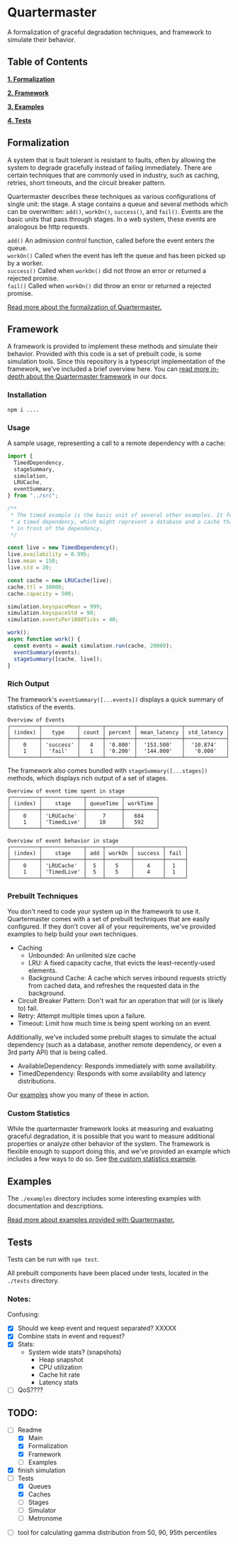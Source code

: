 # Quartermaster

A formalization of graceful degradation techniques, and framework to simulate their behavior.

## Table of Contents

**[1. Formalization](#Formalization)**

**[2. Framework](#Framework)**

**[3. Examples](#Examples)**

**[4. Tests](#Tests)**

## Formalization

A system that is fault tolerant is resistant to faults, often by allowing the system to degrade gracefully instead of failing immediately. There are certain techniques that are commonly used in industry, such as caching, retries, short timeouts, and the circuit breaker pattern.

Quartermaster describes these techniques as various configurations of single unit: the stage. A stage contains a queue and several methods which can be overwritten: `add()`, `workOn()`, `success()`, and `fail()`. Events are the basic units that pass through stages. In a web system, these events are analogous be http requests.

`add()` An admission control function, called before the event enters the queue.
\
`workOn()` Called when the event has left the queue and has been picked up by a worker.
\
`success()` Called when `workOn()` did not throw an error or returned a rejected promise.
\
`fail()` Called when `workOn()` did throw an error or returned a rejected promise.

[Read more about the formalization of Quartermaster.](docs/formalization.md)

## Framework

A framework is provided to implement these methods and simulate their behavior. Provided with this code is a set of prebuilt code, is some simulation tools. Since this repository is a typescript implementation of the framework, we've included a brief overview here. You can [read more in-depth about the Quartermaster framework](docs/framework.md) in our docs.

### Installation

`npm i ....`

### Usage

A sample usage, representing a call to a remote dependency with a cache:

```typescript
import {
  TimedDependency,
  stageSummary,
  simulation,
  LRUCache,
  eventSummary,
} from "../src";

/**
 * The timed example is the basic unit of several other examples. It features
 * a timed dependency, which might represent a database and a cache that sits
 * in front of the dependency.
 */

const live = new TimedDependency();
live.availability = 0.995;
live.mean = 150;
live.std = 20;

const cache = new LRUCache(live);
cache.ttl = 30000;
cache.capacity = 500;

simulation.keyspaceMean = 999;
simulation.keyspaceStd = 90;
simulation.eventsPer1000Ticks = 40;

work();
async function work() {
  const events = await simulation.run(cache, 20000);
  eventSummary(events);
  stageSummary([cache, live]);
}
```

### Rich Output

The framework's `eventSummary([...events])` displays a quick summary of statistics of the events.

```
Overview of Events
┌─────────┬───────────┬───────┬─────────┬──────────────┬─────────────┐
│ (index) │   type    │ count │ percent │ mean_latency │ std_latency │
├─────────┼───────────┼───────┼─────────┼──────────────┼─────────────┤
│    0    │ 'success' │   4   │ '0.800' │  '153.500'   │  '10.874'   │
│    1    │  'fail'   │   1   │ '0.200' │  '144.000'   │   '0.000'   │
└─────────┴───────────┴───────┴─────────┴──────────────┴─────────────┘
```

The framework also comes bundled with `stageSummary([...stages])` methods, which displays rich output of a set of stages.

```
Overview of event time spent in stage
┌─────────┬─────────────┬───────────┬──────────┐
│ (index) │    stage    │ queueTime │ workTime │
├─────────┼─────────────┼───────────┼──────────┤
│    0    │ 'LRUCache'  │     7     │   604    │
│    1    │ 'TimedLive' │    10     │   592    │
└─────────┴─────────────┴───────────┴──────────┘

Overview of event behavior in stage
┌─────────┬─────────────┬─────┬────────┬─────────┬──────┐
│ (index) │    stage    │ add │ workOn │ success │ fail │
├─────────┼─────────────┼─────┼────────┼─────────┼──────┤
│    0    │ 'LRUCache'  │  5  │   5    │    4    │  1   │
│    1    │ 'TimedLive' │  5  │   5    │    4    │  1   │
└─────────┴─────────────┴─────┴────────┴─────────┴──────┘
```

### Prebuilt Techniques

You don't need to code your system up in the framework to use it. Quartermaster comes with a set of prebuilt techniques that are easily configured. If they don't cover all of your requirements, we've provided examples to help build your own techniques.

- Caching
  - Unbounded: An unlimited size cache
  - LRU: A fixed capacity cache, that evicts the least-recently-used elements.
  - Background Cache: A cache which serves inbound requests strictly from cached data, and refreshes the requested data in the background.
- Circuit Breaker Pattern: Don't wait for an operation that will (or is likely to) fail.
- Retry: Attempt multiple times upon a failure.
- Timeout: Limit how much time is being spent working on an event.

Additionally, we've included some prebuilt stages to simulate the actual dependency (such as a database, another remote dependency, or even a 3rd party API) that is being called.

- AvailableDependency: Responds immediately with some availability.
- TimedDependency: Responds with some availability and latency distributions.

Our [examples](docs/examples.md) show you many of these in action.

### Custom Statistics

While the quartermaster framework looks at measuring and evaluating graceful degradation, it is possible that you want to measure additional properties or analyze other behavior of the system. The framework is flexible enough to support doing this, and we've provided an example which includes a few ways to do so. See [the custom statistics example](docs/examples.md).

## Examples

The `./examples` directory includes some interesting examples with documentation and descriptions.

[Read more about examples provided with Quartermaster.](docs/examples.md)

## Tests

Tests can be run with `npm test`.

All prebuilt components have been placed under tests, located in the `./tests` directory.

### Notes:

Confusing:

- [x] Should we keep event and request separated? XXXXX
- [x] Combine stats in event and request?
- [x] Stats:
  - System wide stats? (snapshots)
    - Heap snapshot
    - CPU utilization
    - Cache hit rate
    - Latency stats
- [ ] QoS????

## TODO:

- [ ] Readme
  - [x] Main
  - [x] Formalization
  - [x] Framework
  - [ ] Examples
- [x] finish simulation
- [ ] Tests
  - [x] Queues
  - [x] Caches
  - [ ] Stages
  - [ ] Simulator
  - [ ] Metronome

* [ ] tool for calculating gamma distribution from 50, 90, 95th percentiles
